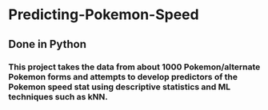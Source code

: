 # Predicting-Pokemon-Speed

## Done in Python

### This project takes the data from about 1000 Pokemon/alternate Pokemon forms and attempts to develop predictors of the Pokemon speed stat using descriptive statistics and ML techniques such as kNN.
